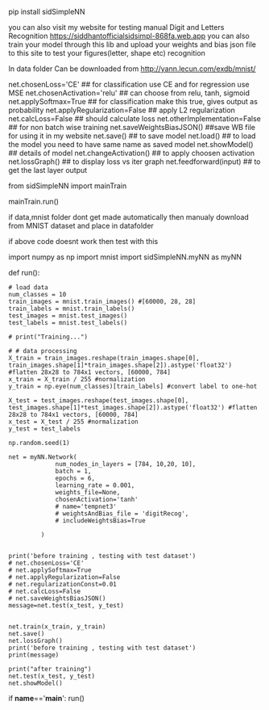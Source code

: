 pip install sidSimpleNN

you can also visit my website for testing manual Digit and Letters Recognition
https://siddhantofficialsidsimpl-868fa.web.app
you can also train your model through this lib and upload your weights and bias json file to this site to test your figures(letter, shape etc) recognition

In data folder
Can be downloaded from http://yann.lecun.com/exdb/mnist/

net.chosenLoss='CE' 			## for classification use CE and for regression use MSE
net.chosenActivation='relu' 	## can choose from relu, tanh, sigmoid
net.applySoftmax=True 			## for classification make this true, gives output as probability
net.applyRegularization=False 	## apply L2 regularization
net.calcLoss=False 				## should calculate loss
net.otherImplementation=False 	## for non batch wise training 
net.saveWeightsBiasJSON() 		##save WB file for using it in my website
net.save() 						## to save model
net.load() 						## to load the model you need to have same name as saved model
net.showModel() 				## details of model
net.changeActivation() 			## to apply choosen activation
net.lossGraph() 				## to display loss vs iter graph
net.feedforward(input) 			## to get the last layer output

from sidSimpleNN import mainTrain

mainTrain.run()


if data,mnist folder dont get made automatically then manualy download from MNIST dataset and place in datafolder 

if above code doesnt work then test with this

import numpy as np
import mnist
import sidSimpleNN.myNN as myNN


def run():

	# load data
	num_classes = 10
	train_images = mnist.train_images() #[60000, 28, 28]
	train_labels = mnist.train_labels()
	test_images = mnist.test_images()
	test_labels = mnist.test_labels()

	# print("Training...")

	# # data processing
	X_train = train_images.reshape(train_images.shape[0], train_images.shape[1]*train_images.shape[2]).astype('float32') #flatten 28x28 to 784x1 vectors, [60000, 784]
	x_train = X_train / 255 #normalization
	y_train = np.eye(num_classes)[train_labels] #convert label to one-hot

	X_test = test_images.reshape(test_images.shape[0], test_images.shape[1]*test_images.shape[2]).astype('float32') #flatten 28x28 to 784x1 vectors, [60000, 784]
	x_test = X_test / 255 #normalization
	y_test = test_labels

	np.random.seed(1)

	net = myNN.Network(
                 num_nodes_in_layers = [784, 10,20, 10], 
                 batch = 1,
                 epochs = 6,
                 learning_rate = 0.001, 
                 weights_file=None,
                 chosenActivation='tanh'
                 # name='tempnet3'
                 # weightsAndBias_file = 'digitRecog',
                 # includeWeightsBias=True

             )


	print('before training , testing with test dataset')
	# net.chosenLoss='CE'
	# net.applySoftmax=True
	# net.applyRegularization=False
	# net.regularizationConst=0.01
	# net.calcLoss=False
	# net.saveWeightsBiasJSON()
	message=net.test(x_test, y_test)


	net.train(x_train, y_train)
	net.save()
	net.lossGraph()
	print('before training , testing with test dataset')
	print(message)

	print("after training")
	net.test(x_test, y_test)
	net.showModel()





if __name__=='__main__':
	run()